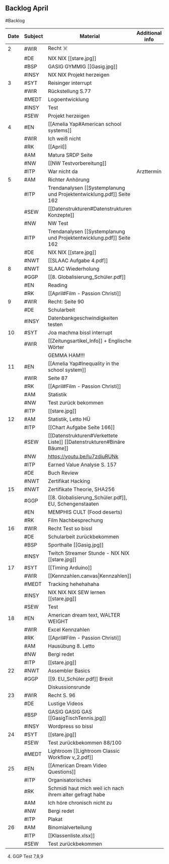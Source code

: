 ## Backlog April
#Backlog

| Date | Subject | Material                                                              | Additional info |     |
| ---- | ------- | --------------------------------------------------------------------- | --------------- | --- |
| 2    | #WIR    | Recht ☠️                                                              |                 |     |
|      | #DE     | NIX NIX [[stare.jpg]]                                                 |                 |     |
|      | #BSP    | GASIG GYMMIG [[Gasig.jpg]]                                            |                 |     |
|      | #INSY   | NIX NIX Projekt herzeigen                                             |                 |     |
| 3    | #SYT    | Reisinger interrupt                                                   |                 |     |
|      | #WIR    | Rückstellung S.77                                                     |                 |     |
|      | #MEDT   | Logoentwicklung                                                       |                 |     |
|      | #INSY   | Test                                                                  |                 |     |
|      | #SEW    | Projekt herzeigen                                                     |                 |     |
| 4    | #EN     | [[Amelia Yap#American school systems]]                                |                 |     |
|      | #WIR    | Ich weiß nicht                                                        |                 |     |
|      | #RK     | [[April]]                                                             |                 |     |
|      | #AM     | Matura SRDP Seite                                                     |                 |     |
|      | #NW     | [[NW Testvorbereitung]]                                               |                 |     |
|      | #ITP    | War nicht da                                                          | Arzttermin      |     |
| 5    | #AM     | Richter Anhörung                                                      |                 |     |
|      | #ITP    | Trendanalysen [[Systemplanung und Projektentwicklung.pdf]] Seite 162  |                 |     |
|      | #SEW    | [[Datenstrukturen#Datenstrukturen Konzepte]]                          |                 |     |
|      | #NW     | NW Test                                                               |                 |     |
|      | #ITP    | Trendanalysen [[Systemplanung und Projektentwicklung.pdf]] Seite 162  |                 |     |
|      | #DE     | NIX NIX [[stare.jpg]]                                                 |                 |     |
|      | #NWT    | [[SLAAC Aufgabe 4.pdf]]                                               |                 |     |
| 8    | #NWT    | SLAAC Wiederholung                                                    |                 |     |
|      | #GGP    | [[8. Globalisierung_Schüler.pdf]]                                     |                 |     |
|      | #EN     | Reading                                                               |                 |     |
|      | #RK     | [[April#Film - Passion Christi]]                                      |                 |     |
| 9    | #WIR    | Recht: Seite 90                                                       |                 |     |
|      | #DE     | Schularbeit                                                           |                 |     |
|      | #INSY   | Datenbankgeschwindigkeiten testen                                     |                 |     |
| 10   | #SYT    | Joa machma bissl interrupt                                            |                 |     |
|      | #WIR    | [[Zeitungsartikel_Info]] + Englische Wörter                           |                 |     |
|      |         | GEMMA HAM!!!                                                          |                 |     |
| 11   | #EN     | [[Amelia Yap#Inequality in the school system]]                        |                 |     |
|      | #WIR    | Seite 87                                                              |                 |     |
|      | #RK     | [[April#Film - Passion Christi]]                                      |                 |     |
|      | #AM     | Statistik                                                             |                 |     |
|      | #NW     | Test zurück bekommen                                                  |                 |     |
|      | #ITP    | [[stare.jpg]]                                                         |                 |     |
| 12   | #AM     | Statistik, Letto HÜ                                                   |                 |     |
|      | #ITP    | [[Chart Aufgabe Seite 166]]                                           |                 |     |
|      | #SEW    | [[Datenstrukturen#Verkettete Liste]] [[Datenstrukturen#Binäre Bäume]] |                 |     |
|      | #NW     | https://youtu.be/lu7zdiuRUNk                                          |                 |     |
|      | #ITP    | Earned Value Analyse S. 157                                           |                 |     |
|      | #DE     | Buch Review                                                           |                 |     |
|      | #NWT    | Zertifikat Hacking                                                    |                 |     |
| 15   | #NWT    | Zertifikate Theorie, SHA256                                           |                 |     |
|      | #GGP    | [[8. Globalisierung_Schüler.pdf]], EU, Schengenstaaten                |                 |     |
|      | #EN     | MEMPHIS CULT (Food deserts)                                           |                 |     |
|      | #RK     | Film Nachbesprechung                                                  |                 |     |
| 16   | #WIR    | Recht Test so bissl                                                   |                 |     |
|      | #DE     | Schularbeit zurückbekommen                                            |                 |     |
|      | #BSP    | Sporthalle [[Gasig.jpg]]                                              |                 |     |
|      | #INSY   | Twitch Streamer Stunde - NIX NIX [[stare.jpg]]                        |                 |     |
| 17   | #SYT    | [[Timing Arduino]]                                                    |                 |     |
|      | #WIR    | [[Kennzahlen.canvas\|Kennzahlen]]                                     |                 |     |
|      | #MEDT   | Tracking hehehahaha                                                   |                 |     |
|      | #INSY   | NIX NIX NIX SEW lernen [[stare.jpg]]                                  |                 |     |
|      | #SEW    | Test                                                                  |                 |     |
| 18   | #EN     | American dream text, WALTER WEIGHT                                    |                 |     |
|      | #WIR    | Excel Kennzahlen                                                      |                 |     |
|      | #RK     | [[April#Film - Passion Christi]]                                      |                 |     |
|      | #AM     | Hausübung 8. Letto                                                    |                 |     |
|      | #NW     | Bergi redet                                                           |                 |     |
|      | #ITP    | [[stare.jpg]]                                                         |                 |     |
| 22   | #NWT    | Assembler Basics                                                      |                 |     |
|      | #GGP    | [[9. EU_Schüler.pdf]] Brexit                                          |                 |     |
|      |         | Diskussionsrunde                                                      |                 |     |
| 23   | #WIR    | Recht S. 96                                                           |                 |     |
|      | #DE     | Lustige Videos                                                        |                 |     |
|      | #BSP    | GASIG GASIG GAS [[GasigTischTennis.jpg]]                              |                 |     |
|      | #INSY   | Wordpress so bissl                                                    |                 |     |
| 24   | #SYT    | [[stare.jpg]]                                                         |                 |     |
|      | #SEW    | Test zurückbekommen 88/100                                            |                 |     |
|      | #MEDT   | Lightroom [[Lightroom Classic Workflow v_2.pdf]]                      |                 |     |
| 25   | #EN     | [[American Dream Video Questions]]                                    |                 |     |
|      | #ITP    | Organisatorisches                                                     |                 |     |
|      | #RK     | Schmidi haut mich weil ich nach ihrem alter gefragt habe              |                 |     |
|      | #AM     | Ich höre chronisch nicht zu                                           |                 |     |
|      | #NW     | Bergi redet                                                           |                 |     |
|      | #ITP    | Plakat                                                                |                 |     |
| 26   | #AM     | Binomialverteilung                                                    |                 |     |
|      | #ITP    | [[Klassenliste.xlsx]]                                                 |                 |     |
|      | #SEW    | Test zurückbekommen                                                   |                 |     |

4. GGP Test 7,8,9